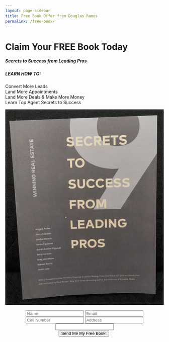 ```yaml
---
layout: page-sidebar
title: Free Book Offer from Douglas Ramos
permalink: /free-book/
---
```

<div class="center">
<h1 class="free-book">Claim Your FREE Book Today</h1>
<h5 class="free-book-subtitle">Secrets to Success from Leading Pros</h5>

<div>
<h5>LEARN HOW TO:</h5>
<p>
Convert More Leads<br>
Land More Appointments<br>
Land More Deals & Make More Money<br>
Learn Top Agent Secrets to Success<br>
</p></div>

<img src="/img/book.jpg" class="half-image"><br>
</div>

<center>
<div class="book-form">
<form class="contact-form" method="post" action="https://formspree.io/{{site.data.settings.client.email}}"><input type="text" placeholder="Name" required="" name="name" /> <input type="email" placeholder="Email" required="" name="_replyto" /> <input type="text" placeholder="Cell Number" required="" name="phone" /> <input type="text" placeholder="Address" required="" name="address" /> <!--base32-411prvvncgg66rbedtqpw83kcnu78ubecxtj0tk9cnp6880-base32--><div class="hidden"><input type="hidden" value="{{site.data.settings.client.email}}" name="_to" /> <input type="hidden" value="Free Book Request From Your Vyral Video Blog" name="_subject" /> <input type="text" name="_gotcha" /></div> <input type="submit" value="Send Me My Free Book!" />&nbsp;</form>
</div>
</center>
